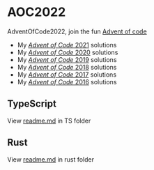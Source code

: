 # AOC2022
AdventOfCode2022, join the fun [Advent of code](http://adventofcode.com)

- My  [*Advent of Code* 2021](https://github.com/daanoz/AOC2021) solutions
- My  [*Advent of Code* 2020](https://github.com/daanoz/AOC2020) solutions
- My  [*Advent of Code* 2019](https://github.com/daanoz/AOC2019) solutions
- My  [*Advent of Code* 2018](https://github.com/daanoz/AOC2018) solutions
- My  [*Advent of Code* 2017](https://github.com/daanoz/AOC2017) solutions
- My  [*Advent of Code* 2016](https://github.com/daanoz/AOC2016) solutions

## TypeScript

View [readme.md](TS/readme.md) in TS folder 

## Rust

View [readme.md](rust/readme.md) in rust folder 